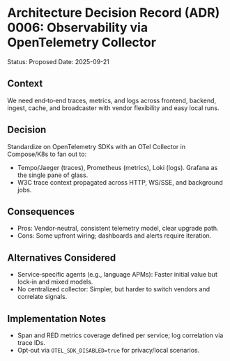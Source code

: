 # Architecture Decision Record (ADR) 0006: Observability via OpenTelemetry Collector

Status: Proposed
Date: 2025-09-21

## Context
We need end‑to‑end traces, metrics, and logs across frontend, backend, ingest, cache, and broadcaster with vendor flexibility and easy local runs.

## Decision
Standardize on OpenTelemetry SDKs with an OTel Collector in Compose/K8s to fan out to:
- Tempo/Jaeger (traces), Prometheus (metrics), Loki (logs). Grafana as the single pane of glass.
- W3C trace context propagated across HTTP, WS/SSE, and background jobs.

## Consequences
- Pros: Vendor‑neutral, consistent telemetry model, clear upgrade path.
- Cons: Some upfront wiring; dashboards and alerts require iteration.

## Alternatives Considered
- Service‑specific agents (e.g., language APMs): Faster initial value but lock‑in and mixed models.
- No centralized collector: Simpler, but harder to switch vendors and correlate signals.

## Implementation Notes
- Span and RED metrics coverage defined per service; log correlation via trace IDs.
- Opt‑out via `OTEL_SDK_DISABLED=true` for privacy/local scenarios.
